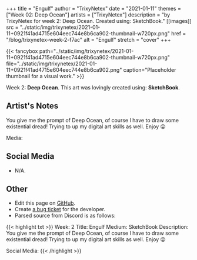 +++
title =       "Engulf"
author =      "TrixyNetex"
date =        "2021-01-11"
themes =      ["Week 02: Deep Ocean"]
artists =     ["TrixyNetex"]
description = "by TrixyNetex for week 2: Deep Ocean. Created using: SketchBook."
[[images]]
              src = "../static/img/trixynetex/2021-01-11+0921f41ad4715e604eec744e8b6ca902-thumbnail-w720px.png"
              href = "/blog/trixynetex-week-2-f7ac"
              alt = "Engulf"
              stretch = "cover"
+++


{{< fancybox path="../static/img/trixynetex/2021-01-11+0921f41ad4715e604eec744e8b6ca902-thumbnail-w720px.png" file="../static/img/trixynetex/2021-01-11+0921f41ad4715e604eec744e8b6ca902.png" caption="Placeholder thumbnail for a visual work." >}}


Week 2: **Deep Ocean**. This art was lovingly created using: **SketchBook**.

## Artist's Notes

You give me the prompt of Deep Ocean, of course I have to draw some existential dread! Trying to up my digital art skills as well. Enjoy 😛

Media:

## Social Media

- N/A.

## Other

- Edit this page on [GitHub](https://github.com/teaminkling/web-refresh/edit/main/content/blog/trixynetex-week-2-f7ac.md).
- Create [a bug ticket](https://github.com/teaminkling/web-refresh/issues/new?assignees=&labels=bug&template=problem-report.md&title=) for the developer.
- Parsed source from Discord is as follows:

{{< highlight txt >}}
Week: 2
Title: Engulf
Medium: SketchBook 
Description: You give me the prompt of Deep Ocean, of course I have to draw some existential dread! Trying to up my digital art skills as well. Enjoy 😛

Social Media:
{{< /highlight >}}